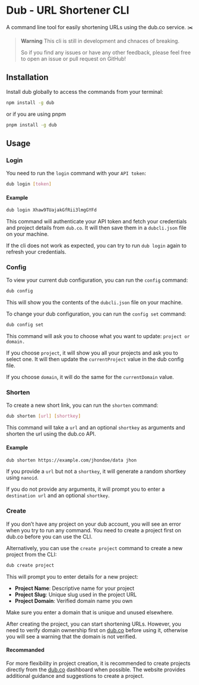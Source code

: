 # Dub - URL Shortener CLI

A command line tool for easily shortening URLs using the dub.co service. ✂️

> **Warning**
> This cli is still in development and chnaces of breaking.
>
> So if you find any issues or have any other feedback, please feel free to open an issue or pull request on GitHub!

## Installation

Install dub globally to access the commands from your terminal:

```bash
npm install -g dub
```

or if you are using pnpm

```bash
pnpm install -g dub
```

## Usage

### Login

You need to run the `login` command with your `API token`:

```bash
dub login [token]
```

#### Example

```bash
dub login Xhaw9TUajakGfRii3lmgGYFd
```

This command will authenticate your API token and fetch your credentials and project details from `dub.co`. It will then save them in a `dubcli.json` file on your machine.

If the cli does not work as expected, you can try to run `dub login` again to refresh your credentials.

### Config

To view your current dub configuration, you can run the `config` command:

```bash
dub config
```

This will show you the contents of the `dubcli.json` file on your machine.

To change your dub configuration, you can run the `config set` command:

```bash
dub config set
```

This command will ask you to choose what you want to update: `project or domain.`

If you choose `project`, it will show you all your projects and ask you to select one. It will then update the `currentProject` value in the dub config file.

If you choose `domain`, it will do the same for the `currentDomain` value.

### Shorten

To create a new short link, you can run the `shorten` command:

```bash
dub shorten [url] [shortkey]
```

This command will take a `url` and an optional `shortkey` as arguments and shorten the url using the dub.co API.

#### Example

```bash
dub shorten https://example.com/jhondoe/data jhon
```

If you provide a `url` but not a `shortkey`, it will generate a random shortkey using `nanoid`.

If you do not provide any arguments, it will prompt you to enter a `destination url` and an optional `shortkey`.

### Create
If you don’t have any project on your dub account, you will see an error when you try to run any command. You need to create a project first on dub.co before you can use the CLI.

Alternatively, you can use the `create project` command to create a new project from the CLI:

```bash
dub create project
```

This will prompt you to enter details for a new project:

- **Project Name**: Descriptive name for your project
- **Project Slug**: Unique slug used in the project URL
- **Project Domain**: Verified domain name you own

Make sure you enter a domain that is unique and unused elsewhere. 

After creating the project, you can start shortening URLs. However, you need to verify domain ownership first on [dub.co](https://dub.co) before using it, otherwise you will see a warning that the domain is not verified.

#### Recommanded
For more flexibility in project creation, it is recommended to create projects directly from the [dub.co](https://dub.co) dashboard when possible. The website provides additional guidance and suggestions to create a project.